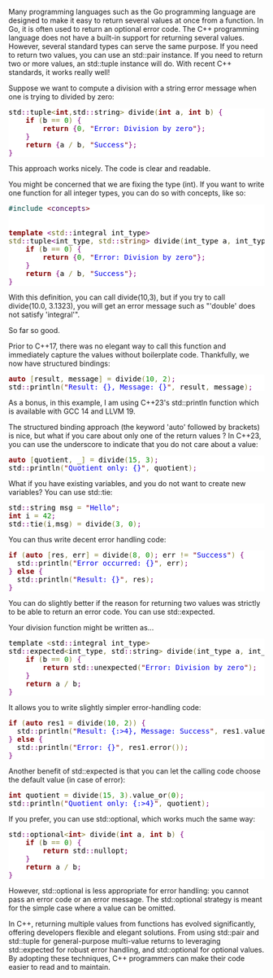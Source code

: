 Many programming languages such as the Go programming language are designed to make it easy
to return several values at once from a function. In Go, it is often used to return an optional
error code. The C++ programming language does not have a built-in support for returning several
values. However, several standard types can serve the same purpose. If you need to return two
values, you can use an std::pair instance. If you need to return two or more values, an std::tuple
instance will do. With recent C++ standards, it works really well!

Suppose we want to compute a division with a string error message when one is trying to divided by zero:

<pre class="code_syntax" style="color:#000000;background:#ffffff;"><span class="line_wrapper">std<span style="color:#800080; ">::</span>tuple<span style="color:#808030; ">&lt;</span><span style="color:#800000; font-weight:bold; ">int</span><span style="color:#808030; ">,</span>std<span style="color:#800080; ">::</span>string<span style="color:#808030; ">&gt;</span> divide<span style="color:#808030; ">(</span><span style="color:#800000; font-weight:bold; ">int</span> a<span style="color:#808030; ">,</span> <span style="color:#800000; font-weight:bold; ">int</span> b<span style="color:#808030; ">)</span> <span style="color:#800080; ">{</span></span>
<span class="line_wrapper">    <span style="color:#800000; font-weight:bold; ">if</span> <span style="color:#808030; ">(</span>b <span style="color:#808030; ">=</span><span style="color:#808030; ">=</span> <span style="color:#008c00; ">0</span><span style="color:#808030; ">)</span> <span style="color:#800080; ">{</span></span>
<span class="line_wrapper">        <span style="color:#800000; font-weight:bold; ">return</span> <span style="color:#800080; ">{</span><span style="color:#008c00; ">0</span><span style="color:#808030; ">,</span> <span style="color:#800000; ">"</span><span style="color:#0000e6; ">Error: Division by zero</span><span style="color:#800000; ">"</span><span style="color:#800080; ">}</span><span style="color:#800080; ">;</span></span>
<span class="line_wrapper">    <span style="color:#800080; ">}</span></span>
<span class="line_wrapper">    <span style="color:#800000; font-weight:bold; ">return</span> <span style="color:#800080; ">{</span>a <span style="color:#808030; ">/</span> b<span style="color:#808030; ">,</span> <span style="color:#800000; ">"</span><span style="color:#0000e6; ">Success</span><span style="color:#800000; ">"</span><span style="color:#800080; ">}</span><span style="color:#800080; ">;</span></span>
<span class="line_wrapper"><span style="color:#800080; ">}</span></span>
<span class="line_wrapper"></span></pre>

This approach works nicely. The code is clear and readable. 

You might be concerned that we are fixing the type (int). If you want to write one function for all integer types, you can do so with concepts, like so:

<pre class="code_syntax" style="color:#000000;background:#ffffff;"><span class="line_wrapper"><span style="color:#004a43; ">#</span><span style="color:#004a43; ">include </span><span style="color:#800000; ">&lt;</span><span style="color:#40015a; ">concepts</span><span style="color:#800000; ">&gt;</span></span>
<span class="line_wrapper"></span>
<span class="line_wrapper"></span>
<span class="line_wrapper"><span style="color:#800000; font-weight:bold; ">template</span> <span style="color:#800080; ">&lt;</span><span style="color:#666616; ">std</span><span style="color:#800080; ">::</span>integral int_type<span style="color:#800080; ">&gt;</span></span>
<span class="line_wrapper"><span style="color:#666616; ">std</span><span style="color:#800080; ">::</span>tuple<span style="color:#800080; ">&lt;</span>int_type<span style="color:#808030; ">,</span> <span style="color:#666616; ">std</span><span style="color:#800080; ">::</span><span style="color:#603000; ">string</span><span style="color:#800080; ">&gt;</span> divide<span style="color:#808030; ">(</span>int_type a<span style="color:#808030; ">,</span> int_type b<span style="color:#808030; ">)</span> <span style="color:#800080; ">{</span></span>
<span class="line_wrapper">    <span style="color:#800000; font-weight:bold; ">if</span> <span style="color:#808030; ">(</span>b <span style="color:#808030; ">=</span><span style="color:#808030; ">=</span> <span style="color:#008c00; ">0</span><span style="color:#808030; ">)</span> <span style="color:#800080; ">{</span></span>
<span class="line_wrapper">        <span style="color:#800000; font-weight:bold; ">return</span> <span style="color:#800080; ">{</span><span style="color:#008c00; ">0</span><span style="color:#808030; ">,</span> <span style="color:#800000; ">"</span><span style="color:#0000e6; ">Error: Division by zero</span><span style="color:#800000; ">"</span><span style="color:#800080; ">}</span><span style="color:#800080; ">;</span></span>
<span class="line_wrapper">    <span style="color:#800080; ">}</span></span>
<span class="line_wrapper">    <span style="color:#800000; font-weight:bold; ">return</span> <span style="color:#800080; ">{</span>a <span style="color:#808030; ">/</span> b<span style="color:#808030; ">,</span> <span style="color:#800000; ">"</span><span style="color:#0000e6; ">Success</span><span style="color:#800000; ">"</span><span style="color:#800080; ">}</span><span style="color:#800080; ">;</span></span>
<span class="line_wrapper"><span style="color:#800080; ">}</span></span></pre>

With this definition, you can call divide(10,3), but if you try to call divide(10.0, 3.1323), you will get an error
message such as "'double' does not satisfy 'integral'".

So far so good.


Prior to C++17, there was no elegant way to call this function and immediately capture the values without boilerplate code. Thankfully, we now have structured bindings:

<pre class="code_syntax" style="color:#000000;background:#ffffff;"><span class="line_wrapper"><span style="color:#800000; font-weight:bold; ">auto</span> <span style="color:#808030; ">[</span>result<span style="color:#808030; ">,</span> message<span style="color:#808030; ">]</span> <span style="color:#808030; ">=</span> divide<span style="color:#808030; ">(</span><span style="color:#008c00; ">10</span><span style="color:#808030; ">,</span> <span style="color:#008c00; ">2</span><span style="color:#808030; ">)</span><span style="color:#800080; ">;</span></span>
<span class="line_wrapper">std<span style="color:#800080; ">::</span>println<span style="color:#808030; ">(</span><span style="color:#800000; ">"</span><span style="color:#0000e6; ">Result: {}, Message: {}</span><span style="color:#800000; ">"</span><span style="color:#808030; ">,</span> result<span style="color:#808030; ">,</span> message<span style="color:#808030; ">)</span><span style="color:#800080; ">;</span></span></pre>

As a bonus, in this example, I am using C++23's std::println function which is available with GCC 14 and LLVM 19.


The structured binding approach (the keyword 'auto' followed by brackets) is nice, but what if you care about only one of the return values ? In C++23, you can use the underscore to indicate that you do not care about a value:

<pre class="code_syntax" style="color:#000000;background:#ffffff;"><span class="line_wrapper"><span style="color:#800000; font-weight:bold; ">auto</span> <span style="color:#808030; ">[</span>quotient<span style="color:#808030; ">,</span> _<span style="color:#808030; ">]</span> <span style="color:#808030; ">=</span> divide<span style="color:#808030; ">(</span><span style="color:#008c00; ">15</span><span style="color:#808030; ">,</span> <span style="color:#008c00; ">3</span><span style="color:#808030; ">)</span><span style="color:#800080; ">;</span></span>
<span class="line_wrapper">std<span style="color:#800080; ">::</span>println<span style="color:#808030; ">(</span><span style="color:#800000; ">"</span><span style="color:#0000e6; ">Quotient only: {}</span><span style="color:#800000; ">"</span><span style="color:#808030; ">,</span> quotient<span style="color:#808030; ">)</span><span style="color:#800080; ">;</span></span></pre>

What if you have existing variables, and you do not want to create new variables? You can use std::tie:

<pre class="code_syntax" style="color:#000000;background:#ffffff;"><span class="line_wrapper">std<span style="color:#800080; ">::</span>string msg <span style="color:#808030; ">=</span> <span style="color:#800000; ">"</span><span style="color:#0000e6; ">Hello</span><span style="color:#800000; ">"</span><span style="color:#800080; ">;</span></span>
<span class="line_wrapper"><span style="color:#800000; font-weight:bold; ">int</span> i <span style="color:#808030; ">=</span> <span style="color:#008c00; ">42</span><span style="color:#800080; ">;</span></span>
<span class="line_wrapper">std<span style="color:#800080; ">::</span>tie<span style="color:#808030; ">(</span>i<span style="color:#808030; ">,</span>msg<span style="color:#808030; ">)</span> <span style="color:#808030; ">=</span> divide<span style="color:#808030; ">(</span><span style="color:#008c00; ">3</span><span style="color:#808030; ">,</span> <span style="color:#008c00; ">0</span><span style="color:#808030; ">)</span><span style="color:#800080; ">;</span></span></pre>


You can thus write decent error handling code:

<pre class="code_syntax" style="color:#000000;background:#ffffff;"><span class="line_wrapper"><span style="color:#800000; font-weight:bold; ">if</span> <span style="color:#808030; ">(</span><span style="color:#800000; font-weight:bold; ">auto</span> <span style="color:#808030; ">[</span>res<span style="color:#808030; ">,</span> err<span style="color:#808030; ">]</span> <span style="color:#808030; ">=</span> divide<span style="color:#808030; ">(</span><span style="color:#008c00; ">8</span><span style="color:#808030; ">,</span> <span style="color:#008c00; ">0</span><span style="color:#808030; ">)</span><span style="color:#800080; ">;</span> err <span style="color:#808030; ">!</span><span style="color:#808030; ">=</span> <span style="color:#800000; ">"</span><span style="color:#0000e6; ">Success</span><span style="color:#800000; ">"</span><span style="color:#808030; ">)</span> <span style="color:#800080; ">{</span></span>
<span class="line_wrapper">  std<span style="color:#800080; ">::</span>println<span style="color:#808030; ">(</span><span style="color:#800000; ">"</span><span style="color:#0000e6; ">Error occurred: {}</span><span style="color:#800000; ">"</span><span style="color:#808030; ">,</span> err<span style="color:#808030; ">)</span><span style="color:#800080; ">;</span></span>
<span class="line_wrapper"><span style="color:#800080; ">}</span> <span style="color:#800000; font-weight:bold; ">else</span> <span style="color:#800080; ">{</span></span>
<span class="line_wrapper">  std<span style="color:#800080; ">::</span>println<span style="color:#808030; ">(</span><span style="color:#800000; ">"</span><span style="color:#0000e6; ">Result: {}</span><span style="color:#800000; ">"</span><span style="color:#808030; ">,</span> res<span style="color:#808030; ">)</span><span style="color:#800080; ">;</span></span>
<span class="line_wrapper"><span style="color:#800080; ">}</span></span></pre>

You can do slightly better if the reason for returning two values was strictly to be able to return an error code.
You can use std::expected.

Your division function might be written as...

<pre class="code_syntax" style="color:#000000;background:#ffffff;"><span class="line_wrapper">template <span style="color:#808030; ">&lt;</span>std<span style="color:#800080; ">::</span>integral int_type<span style="color:#808030; ">&gt;</span></span>
<span class="line_wrapper">std<span style="color:#800080; ">::</span>expected<span style="color:#808030; ">&lt;</span>int_type<span style="color:#808030; ">,</span> std<span style="color:#800080; ">::</span>string<span style="color:#808030; ">&gt;</span> divide<span style="color:#808030; ">(</span>int_type a<span style="color:#808030; ">,</span> int_type b<span style="color:#808030; ">)</span> <span style="color:#800080; ">{</span></span>
<span class="line_wrapper">    <span style="color:#800000; font-weight:bold; ">if</span> <span style="color:#808030; ">(</span>b <span style="color:#808030; ">=</span><span style="color:#808030; ">=</span> <span style="color:#008c00; ">0</span><span style="color:#808030; ">)</span> <span style="color:#800080; ">{</span></span>
<span class="line_wrapper">        <span style="color:#800000; font-weight:bold; ">return</span> std<span style="color:#800080; ">::</span>unexpected<span style="color:#808030; ">(</span><span style="color:#800000; ">"</span><span style="color:#0000e6; ">Error: Division by zero</span><span style="color:#800000; ">"</span><span style="color:#808030; ">)</span><span style="color:#800080; ">;</span></span>
<span class="line_wrapper">    <span style="color:#800080; ">}</span></span>
<span class="line_wrapper">    <span style="color:#800000; font-weight:bold; ">return</span> a <span style="color:#808030; ">/</span> b<span style="color:#800080; ">;</span></span>
<span class="line_wrapper"><span style="color:#800080; ">}</span></span></pre>

It allows you to write slightly simpler error-handling code:

<pre class="code_syntax" style="color:#000000;background:#ffffff;"><span class="line_wrapper"><span style="color:#800000; font-weight:bold; ">if</span> <span style="color:#808030; ">(</span><span style="color:#800000; font-weight:bold; ">auto</span> res1 <span style="color:#808030; ">=</span> divide<span style="color:#808030; ">(</span><span style="color:#008c00; ">10</span><span style="color:#808030; ">,</span> <span style="color:#008c00; ">2</span><span style="color:#808030; ">)</span><span style="color:#808030; ">)</span> <span style="color:#800080; ">{</span></span>
<span class="line_wrapper">  std<span style="color:#800080; ">::</span>println<span style="color:#808030; ">(</span><span style="color:#800000; ">"</span><span style="color:#0000e6; ">Result: {:&gt;4}, Message: Success</span><span style="color:#800000; ">"</span><span style="color:#808030; ">,</span> res1<span style="color:#808030; ">.</span>value<span style="color:#808030; ">(</span><span style="color:#808030; ">)</span><span style="color:#808030; ">)</span><span style="color:#800080; ">;</span></span>
<span class="line_wrapper"><span style="color:#800080; ">}</span> <span style="color:#800000; font-weight:bold; ">else</span> <span style="color:#800080; ">{</span></span>
<span class="line_wrapper">  std<span style="color:#800080; ">::</span>println<span style="color:#808030; ">(</span><span style="color:#800000; ">"</span><span style="color:#0000e6; ">Error: {}</span><span style="color:#800000; ">"</span><span style="color:#808030; ">,</span> res1<span style="color:#808030; ">.</span>error<span style="color:#808030; ">(</span><span style="color:#808030; ">)</span><span style="color:#808030; ">)</span><span style="color:#800080; ">;</span></span>
<span class="line_wrapper"><span style="color:#800080; ">}</span></span>
<span class="line_wrapper"></span></pre>

Another benefit of std::expected is that you can let the calling code choose the default value (in case of error):

<pre class="code_syntax" style="color:#000000;background:#ffffff;"><span class="line_wrapper"><span style="color:#800000; font-weight:bold; ">int</span> quotient <span style="color:#808030; ">=</span> divide<span style="color:#808030; ">(</span><span style="color:#008c00; ">15</span><span style="color:#808030; ">,</span> <span style="color:#008c00; ">3</span><span style="color:#808030; ">)</span><span style="color:#808030; ">.</span>value_or<span style="color:#808030; ">(</span><span style="color:#008c00; ">0</span><span style="color:#808030; ">)</span><span style="color:#800080; ">;</span></span>
<span class="line_wrapper">std<span style="color:#800080; ">::</span>println<span style="color:#808030; ">(</span><span style="color:#800000; ">"</span><span style="color:#0000e6; ">Quotient only: {:&gt;4}</span><span style="color:#800000; ">"</span><span style="color:#808030; ">,</span> quotient<span style="color:#808030; ">)</span><span style="color:#800080; ">;</span></span></pre>

If you prefer, you can use std::optional, which works much the same way:

<pre class="code_syntax" style="color:#000000;background:#ffffff;"><span class="line_wrapper">std<span style="color:#800080; ">::</span>optional<span style="color:#808030; ">&lt;</span><span style="color:#800000; font-weight:bold; ">int</span><span style="color:#808030; ">&gt;</span> divide<span style="color:#808030; ">(</span><span style="color:#800000; font-weight:bold; ">int</span> a<span style="color:#808030; ">,</span> <span style="color:#800000; font-weight:bold; ">int</span> b<span style="color:#808030; ">)</span> <span style="color:#800080; ">{</span></span>
<span class="line_wrapper">    <span style="color:#800000; font-weight:bold; ">if</span> <span style="color:#808030; ">(</span>b <span style="color:#808030; ">=</span><span style="color:#808030; ">=</span> <span style="color:#008c00; ">0</span><span style="color:#808030; ">)</span> <span style="color:#800080; ">{</span></span>
<span class="line_wrapper">        <span style="color:#800000; font-weight:bold; ">return</span> std<span style="color:#800080; ">::</span>nullopt<span style="color:#800080; ">;</span></span>
<span class="line_wrapper">    <span style="color:#800080; ">}</span></span>
<span class="line_wrapper">    <span style="color:#800000; font-weight:bold; ">return</span> a <span style="color:#808030; ">/</span> b<span style="color:#800080; ">;</span></span>
<span class="line_wrapper"><span style="color:#800080; ">}</span></span></pre>

However, std::optional is less appropriate for error handling: you cannot pass an error code or an error message.
The std::optional strategy is meant for the simple case where a value can be omitted.


In C++, returning multiple values from functions has evolved significantly, offering developers flexible and elegant solutions. From using std::pair and std::tuple for general-purpose multi-value returns to leveraging std::expected for robust error handling, and std::optional for optional values. By adopting these techniques, C++ programmers can make
their code easier to read and to maintain.
